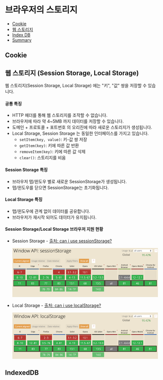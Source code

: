 # 브라우저의 스토리지

* [Cookie](#Cookie)
* [웹 스토리지](#웹-스토리지-Session-Storage-Local-Storage)
* [Index DB](#IndexDB)
* [Summary](#Summary)

## Cookie

## 웹 스토리지 (Session Storage, Local Storage)

웹 스토리지(Session Storage, Local Storage) 에는 "키", "값" 쌍을 저장할 수 있습니다.

#### 공통 특징
 * HTTP 헤더를 통해 웹 스토리지를 조작할 수 없습니다.
 * 브라우저에 따라 약 4~5MB 까지 데이터를 저장할 수 있습니다.
 * 도메인 + 프로토콜 + 포트번호 의 오리진에 따라 새로운 스토리지가 생성됩니다.
 * Local Storage, Session Storage 는 동일한 인터페이스를 가지고 있습니다.
   * `setItem(key, value)`: 키-값 쌍 저장
   * `getItem(key)`: 키에 따른 값 반환
   * `removeItem(key)`: 키에 따른 값 삭제
   * `clear()`: 스토리지를 비움

#### Session Storage 특징
 * 브라우저 탭/윈도우 별로 새로운 SessionStorage가 생성됩니다.
 * 탭/윈도우를 닫으면 SessionStorage는 초기화됩니다.

#### Local Storage 특징
 * 탭/윈도우에 관계 없이 데이터를 공유합니다.
 * 브라우저가 재시작 되어도 데이터가 유지됩니다.

#### Session Storage/Local Storage 브라우저 지원 현황
* Session Storage - [출처: can i use sessionStorage?](https://caniuse.com/#search=SessionStorage)

  <img src="./assets/caniuse-session-storage.png" width=500/>

* Local Storage - [출처: can i use localStorage?](https://caniuse.com/#search=LocalStorage)

  <img src="./assets/caniuse-local-storage.png" width=500/>

## IndexedDB
